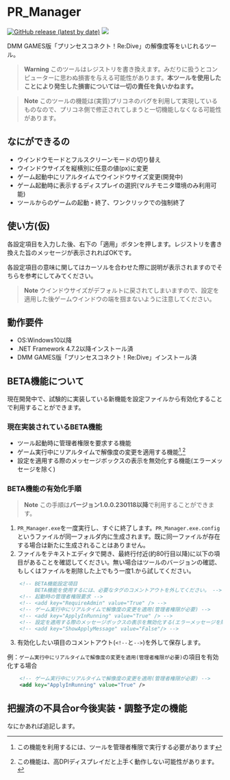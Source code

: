 # PR_Manager

[![GitHub release (latest by date)](https://img.shields.io/github/v/release/South2190/PR_Manager)](../../releases)
[![](https://img.shields.io/badge/-changelog-green)](changelog.md)

DMM GAMES版「プリンセスコネクト！Re:Dive」の解像度等をいじれるツール。

> **Warning**
> このツールはレジストリを書き換えます。みだりに扱うとコンピューターに思わぬ損害を与える可能性があります。**本ツールを使用したことにより発生した損害については一切の責任を負いかねます。**

> **Note**
> このツールの機能は(実質)プリコネのバグを利用して実現しているものなので、プリコネ側で修正されてしまうと一切機能しなくなる可能性があります。

## なにができるの
- ウインドウモードとフルスクリーンモードの切り替え
- ウインドウサイズを縦横別に任意の値(px)に変更
- ゲーム起動中にリアルタイムでウインドウサイズ変更(開発中)
- ゲーム起動時に表示するディスプレイの選択(マルチモニタ環境のみ利用可能)
- ツールからのゲームの起動・終了、ワンクリックでの強制終了

## 使い方(仮)
各設定項目を入力した後、右下の「適用」ボタンを押します。レジストリを書き換えた旨のメッセージが表示されればOKです。

各設定項目の意味に関してはカーソルを合わせた際に説明が表示されますのでそちらを参考にしてみてください。

> **Note**
> ウインドウサイズがデフォルトに戻されてしまいますので、設定を適用した後ゲームウインドウの端を掴まないように注意してください。

## 動作要件
- OS:Windows10以降
- .NET Framework 4.7.2以降インストール済
- DMM GAMES版「プリンセスコネクト！Re:Dive」インストール済

## BETA機能について
現在開発中で、試験的に実装している新機能を設定ファイルから有効化することで利用することができます。

### 現在実装されているBETA機能
- ツール起動時に管理者権限を要求する機能
- ゲーム実行中にリアルタイムで解像度の変更を適用する機能[^1],[^2]
- 設定を適用する際のメッセージボックスの表示を無効化する機能(エラーメッセージを除く)
[^1]:この機能を利用するには、ツールを管理者権限で実行する必要があります
[^2]:この機能は、高DPIディスプレイだと上手く動作しない可能性があります。

### BETA機能の有効化手順

> **Note**
> この手順は**バージョン1.0.0.230118以降**で利用することができます。

1. `PR_Manager.exe`を一度実行し、すぐに終了します。`PR_Manager.exe.config`というファイルが同一フォルダ内に生成されます。既に同一ファイルが存在する場合は新たに生成されることはありません。
2. ファイルをテキストエディタで開き、最終行付近(約80行目以降)に以下の項目があることを確認してください。無い場合はツールのバージョンの確認、もしくはファイルを削除した上でもう一度1.から試してください。

```xml
    <!-- BETA機能設定項目
         BETA機能を使用するには、必要なタグのコメントアウトを外してください。 -->
    <!-- 起動時の管理者権限要求 -->
    <!-- <add key="RequireAdmin" value="True" /> -->
    <!-- ゲーム実行中にリアルタイムで解像度の変更を適用(管理者権限が必要) -->
    <!-- <add key="ApplyInRunning" value="True" /> -->
    <!-- 設定を適用する際のメッセージボックスの表示を無効化する(エラーメッセージを除く) -->
    <!-- <add key="ShowApplyMessage" value="False"/> -->
```

3. 有効化したい項目のコメントアウト(`<!--`と`-->`)を外して保存します。

例：`ゲーム実行中にリアルタイムで解像度の変更を適用(管理者権限が必要)`の項目を有効化する場合

```xml
    <!-- ゲーム実行中にリアルタイムで解像度の変更を適用(管理者権限が必要) -->
    <add key="ApplyInRunning" value="True" />
```

## 把握済の不具合or今後実装・調整予定の機能
なにかあれば追記します。
